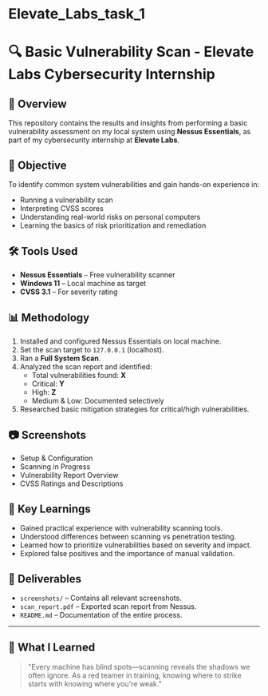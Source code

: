 # Elevate_Labs_task_1
# 🔍 Basic Vulnerability Scan - Elevate Labs Cybersecurity Internship

## 🧭 Overview
This repository contains the results and insights from performing a basic vulnerability assessment on my local system using **Nessus Essentials**, as part of my cybersecurity internship at **Elevate Labs**.

## 🎯 Objective
To identify common system vulnerabilities and gain hands-on experience in:
- Running a vulnerability scan
- Interpreting CVSS scores
- Understanding real-world risks on personal computers
- Learning the basics of risk prioritization and remediation

## 🛠️ Tools Used
- **Nessus Essentials** – Free vulnerability scanner
- **Windows 11** – Local machine as target
- **CVSS 3.1** – For severity rating

## 📊 Methodology
1. Installed and configured Nessus Essentials on local machine.
2. Set the scan target to `127.0.0.1` (localhost).
3. Ran a **Full System Scan**.
4. Analyzed the scan report and identified:
   - Total vulnerabilities found: **X**
   - Critical: **Y**
   - High: **Z**
   - Medium & Low: Documented selectively
5. Researched basic mitigation strategies for critical/high vulnerabilities.

## 📷 Screenshots
- Setup & Configuration
- Scanning in Progress
- Vulnerability Report Overview
- CVSS Ratings and Descriptions

## 🧠 Key Learnings
- Gained practical experience with vulnerability scanning tools.
- Understood differences between scanning vs penetration testing.
- Learned how to prioritize vulnerabilities based on severity and impact.
- Explored false positives and the importance of manual validation.

## 📁 Deliverables
- `screenshots/` – Contains all relevant screenshots.
- `scan_report.pdf` – Exported scan report from Nessus.
- `README.md` – Documentation of the entire process.

---

## 🚀 What I Learned
> "Every machine has blind spots—scanning reveals the shadows we often ignore. As a red teamer in training, knowing where to strike starts with knowing where you're weak."
